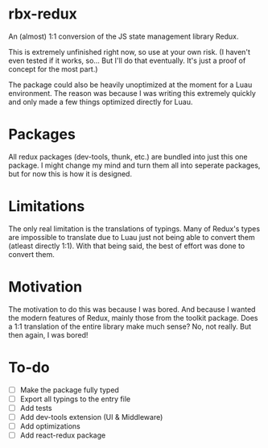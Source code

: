 # rbx-redux
An (almost) 1:1 conversion of the JS state management library Redux.

This is extremely unfinished right now, so use at your own risk. (I haven't even tested if it works, so... But I'll do that eventually. It's just a proof of concept for the most part.)

The package could also be heavily unoptimized at the moment for a Luau environment. The reason was because I was writing this extremely quickly and only made a few things optimized directly for Luau.

# Packages
All redux packages (dev-tools, thunk, etc.) are bundled into just this one package. I might change my mind and turn them all into seperate packages, but for now this is how it is designed.

# Limitations
The only real limitation is the translations of typings. Many of Redux's types are impossible to translate due to Luau just not being able to convert them (atleast directly 1:1). With that being said, the best of effort was done to convert them.

# Motivation
The motivation to do this was because I was bored. And because I wanted the modern features of Redux, mainly those from the toolkit package. Does a 1:1 translation of the entire library make much sense? No, not really. But then again, I was bored!

# To-do
- [ ] Make the package fully typed
- [ ] Export all typings to the entry file
- [ ] Add tests
- [ ] Add dev-tools extension (UI & Middleware)
- [ ] Add optimizations
- [ ] Add react-redux package